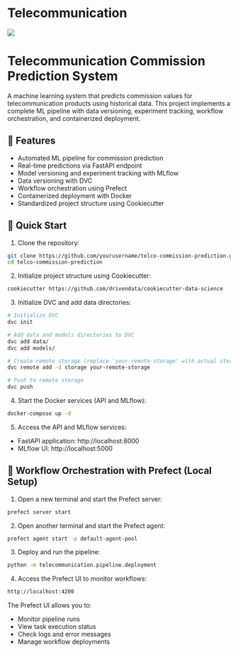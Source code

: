 # Telecommunication

<a target="_blank" href="https://cookiecutter-data-science.drivendata.org/">
    <img src="https://img.shields.io/badge/CCDS-Project%20template-328F97?logo=cookiecutter" />
</a>

# Telecommunication Commission Prediction System

A machine learning system that predicts commission values for telecommunication products using historical data. This project implements a complete ML pipeline with data versioning, experiment tracking, workflow orchestration, and containerized deployment.

## 🌟 Features

- Automated ML pipeline for commission prediction
- Real-time predictions via FastAPI endpoint
- Model versioning and experiment tracking with MLflow
- Data versioning with DVC
- Workflow orchestration using Prefect
- Containerized deployment with Docker
- Standardized project structure using Cookiecutter

## 🚀 Quick Start

1. Clone the repository:
```bash
git clone https://github.com/yourusername/telco-commission-prediction.git
cd telco-commission-prediction
```

2. Initialize project structure using Cookiecutter:
```bash
cookiecutter https://github.com/drivendata/cookiecutter-data-science
```

3. Initialize DVC and add data directories:
```bash
# Initialize DVC
dvc init

# Add data and models directories to DVC
dvc add data/
dvc add models/

# Create remote storage (replace 'your-remote-storage' with actual storage path)
dvc remote add -d storage your-remote-storage

# Push to remote storage
dvc push
```

4. Start the Docker services (API and MLflow):
```bash
docker-compose up -d
```

5. Access the API and MLflow services:
- FastAPI application: http://localhost:8000
- MLflow UI: http://localhost:5000

## 🔄 Workflow Orchestration with Prefect (Local Setup)

1. Open a new terminal and start the Prefect server:
```bash
prefect server start
```

2. Open another terminal and start the Prefect agent:
```bash
prefect agent start -p default-agent-pool
```

3. Deploy and run the pipeline:
```bash
python -m telecommunication.pipeline.deployment
```

4. Access the Prefect UI to monitor workflows:
```bash
http://localhost:4200
```

The Prefect UI allows you to:
- Monitor pipeline runs
- View task execution status
- Check logs and error messages
- Manage workflow deployments

